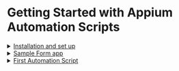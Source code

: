 # Getting Started with Appium Automation Scripts
<details>
  <summary> <ins> Installation and set up </ins></summary>
  
* [Java Installed](https://www.java.com/en/download/help/mac_install.xml) </br>  
* [Set up java_home, android_home in your .profile or .zsh file (default is .profile)](https://youtu.be/y6szNJ4rMZ0) </br>
  * Adb commands should work now, check using “adb devices” in terminal </br>
* Node installed </br>
  * Check if node is present using “npm -v” on terminal in mac </br>
  * [If node is not present, Install node](https://nodejs.org/en/download/) </br>
* [Appium installed (Preferably Appium Desktop)](http://appium.io/) </br>
  * Launch Appium </br>
  * Run Appium Server in default settings and check if the server is running or not. </br>
* [Appium-doctor (optional)](https://www.npmjs.com/package/appium-doctor) </br>
  * Run “appium-doctor --android” in your terminal to check if all dependencies related to Android are installed </br>
* IDE present </br>
  * [Eclipse](https://www.eclipse.org/downloads/) or [IntelliJ](https://www.jetbrains.com/idea/download/#section=mac) </br>
  </details>

<details>
	<summary> <ins> Sample Form app </ins> </summary>
	
* This is a sample app created with basic UI Elements in it.
* Install app-debug.apk from the [here](https://github.com/punitm03/AppiumDemo/blob/master/app-debug.apk)
* Screenshots from the app can be found here ⬇
<div align="center">
<p><ins>Create Account</ins></p>
<img width="727" align = "center" alt="Sign Up" src="https://user-images.githubusercontent.com/46274358/90983699-a9caa180-e58d-11ea-8b48-8cec71e19ea2.png">
</div> 
<div align="center">
<br/><br/>
<p> <ins>Sign In </ins></p>
<img width="727" align = "center" alt="Sign In" src="https://user-images.githubusercontent.com/46274358/90983826-8e13cb00-e58e-11ea-9fec-e0a0044c8d14.png">
</div>

### Test Cases 
* Check if user is able to sign up by providing the details
* Check if error is shown if incorrect user credentials are passed
* Check if "Log in" button is disabled if user enters incorrect credentials 5 times
* Check if user is able to login to the app using the correct credentials and verify the First Name and Last Name in the app
</details>

<details>
	<summary> <ins> First Automation Script </ins> </summary>		
* QA's tasks - 
  * Attempt for verification using **invalid** credentials
  * Attempt for verification using **valid** credentials		
* Script explaination - 
	* Open [AutomationDemo.java](https://github.com/punitm03/AppiumDemo/blob/master/src/main/java/AutomationDemo.java) file.
   This is the main method. Program execution starts from this point
<img width="325" align="left" alt="Screenshot 2020-08-23 at 10 31 02 PM" src="https://user-images.githubusercontent.com/46274358/90984069-67569400-e590-11ea-81b4-8975e4eca38b.png">
	* setUp() method
    * This is used to set up the desiredCapabilities which are to be used by a device
         desiredCapabilities are in format of key-value pairs to demonstrate the properties for a test device. Refer - http://appium.io/docs/en/writing-running-appium/caps/ for more info.
    * Here we are setting up these capabilities - 
	
```java
capabilities.setCapability("platformName", "Android");
capabilities.setCapability("platformVersion", "10.0");
capabilities.setCapability("deviceName", "Oneplus5");
capabilities.setCapability("udid", "192.168.0.179:5555");
capabilities.setCapability("appPackage", "com.example.demoapp");
capabilities.setCapability("appActivity", "com.example.demoapp.MainActivity");
```
</details>    
         
         

